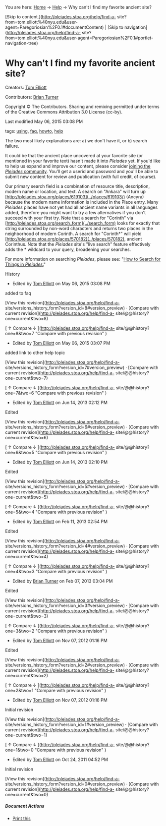 You are here: [Home](http://pleiades.stoa.org/home) →
[Help](http://pleiades.stoa.org/help) →  Why can't I find my favorite ancient
site?

[Skip to content.](http://pleiades.stoa.org/help/find-a-
site?from=tom.elliott%40nyu.edu&user-
agent=Paregoriosian%2F0.1#documentContent) | [Skip to
navigation](http://pleiades.stoa.org/help/find-a-
site?from=tom.elliott%40nyu.edu&user-agent=Paregoriosian%2F0.1#portlet-
navigation-tree)

#  Why can't I find my favorite ancient site?

Creators: [Tom Elliott](/author/thomase)

Contributors: [Brian Turner](/author/bdturner)

Copyright © The Contributors. Sharing and remixing permitted under terms of
the Creative Commons Attribution 3.0 License (cc-by).

Last modified  May 06, 2015 03:08 PM

tags:  [using](http://pleiades.stoa.org/search?Subject%3Alist=using),
[faq](http://pleiades.stoa.org/search?Subject%3Alist=faq),
[howto](http://pleiades.stoa.org/search?Subject%3Alist=howto),
[help](http://pleiades.stoa.org/search?Subject%3Alist=help)

The two most likely explanations are: a) we don't have it, or b) search
failure.

It could be that the ancient place uncovered at your favorite site (or
mentioned in your favorite text) hasn't made it into _Pleiades_ yet. If you'd
like to help us expand and improve our content, please consider [joining the
_Pleiades_ community](../welcome "Welcome to Pleiades" ). You'll get a userid
and password and you'll be able to submit new content for review and
publication (with full credit, of course).

Our primary search field is a combination of resource title, description,
modern name or location, and text. A search on "Ankara" will turn up
[http://pleiades.stoa.org/places/619103](../places/619103/) (Ancyra) because
the modern name information is included in the Place entry. Many _Pleiades_
places have not yet had all ancient name variants in all languages added,
therefore you might want to try a few alternatives if you don't succeed with
your first try. Note that a search for "Corinth" via
[http://pleiades.stoa.org/search_form](../search_form) looks for exactly that
string surrounded by non-word characters and returns two places in the
neighborhood of modern Corinth. A search for "Corinth*" will yield
[http://pleiades.stoa.org/places/570182](../places/570182), ancient Corinthus.
Note that the _Pleiades_ site's "live search" feature effectively adds the *
wildcard to your query, broadening your searches.

For more information on searching _Pleiades_, please see: "[How to Search for
Things in _Pleiades_.](how-to-search "How to search for things in Pleiades" )"

History

    

  * Edited by [Tom Elliott](http://pleiades.stoa.org/author/thomase) on May 06, 2015 03:08 PM 

added to faq

[View this revision](http://pleiades.stoa.org/help/find-a-
site/versions_history_form?version_id=8#version_preview) · [Compare with
current revision](http://pleiades.stoa.org/help/find-a-
site/@@history?one=current&two=8)

[ ↑ Compare ↓ ](http://pleiades.stoa.org/help/find-a-
site/@@history?one=8&two=7 "Compare with previous revision" )

  * Edited by [Tom Elliott](http://pleiades.stoa.org/author/thomase) on May 06, 2015 03:07 PM 

added link to other help topic

[View this revision](http://pleiades.stoa.org/help/find-a-
site/versions_history_form?version_id=7#version_preview) · [Compare with
current revision](http://pleiades.stoa.org/help/find-a-
site/@@history?one=current&two=7)

[ ↑ Compare ↓ ](http://pleiades.stoa.org/help/find-a-
site/@@history?one=7&two=6 "Compare with previous revision" )

  * Edited by [Tom Elliott](http://pleiades.stoa.org/author/thomase) on Jun 14, 2013 02:12 PM 

Edited

[View this revision](http://pleiades.stoa.org/help/find-a-
site/versions_history_form?version_id=6#version_preview) · [Compare with
current revision](http://pleiades.stoa.org/help/find-a-
site/@@history?one=current&two=6)

[ ↑ Compare ↓ ](http://pleiades.stoa.org/help/find-a-
site/@@history?one=6&two=5 "Compare with previous revision" )

  * Edited by [Tom Elliott](http://pleiades.stoa.org/author/thomase) on Jun 14, 2013 02:10 PM 

Edited

[View this revision](http://pleiades.stoa.org/help/find-a-
site/versions_history_form?version_id=5#version_preview) · [Compare with
current revision](http://pleiades.stoa.org/help/find-a-
site/@@history?one=current&two=5)

[ ↑ Compare ↓ ](http://pleiades.stoa.org/help/find-a-
site/@@history?one=5&two=4 "Compare with previous revision" )

  * Edited by [Tom Elliott](http://pleiades.stoa.org/author/thomase) on Feb 11, 2013 02:54 PM 

Edited

[View this revision](http://pleiades.stoa.org/help/find-a-
site/versions_history_form?version_id=4#version_preview) · [Compare with
current revision](http://pleiades.stoa.org/help/find-a-
site/@@history?one=current&two=4)

[ ↑ Compare ↓ ](http://pleiades.stoa.org/help/find-a-
site/@@history?one=4&two=3 "Compare with previous revision" )

  * Edited by [Brian Turner](http://pleiades.stoa.org/author/bdturner) on Feb 07, 2013 03:04 PM 

Edited

[View this revision](http://pleiades.stoa.org/help/find-a-
site/versions_history_form?version_id=3#version_preview) · [Compare with
current revision](http://pleiades.stoa.org/help/find-a-
site/@@history?one=current&two=3)

[ ↑ Compare ↓ ](http://pleiades.stoa.org/help/find-a-
site/@@history?one=3&two=2 "Compare with previous revision" )

  * Edited by [Tom Elliott](http://pleiades.stoa.org/author/thomase) on Nov 07, 2012 01:16 PM 

Edited

[View this revision](http://pleiades.stoa.org/help/find-a-
site/versions_history_form?version_id=2#version_preview) · [Compare with
current revision](http://pleiades.stoa.org/help/find-a-
site/@@history?one=current&two=2)

[ ↑ Compare ↓ ](http://pleiades.stoa.org/help/find-a-
site/@@history?one=2&two=1 "Compare with previous revision" )

  * Edited by [Tom Elliott](http://pleiades.stoa.org/author/thomase) on Nov 07, 2012 01:16 PM 

Initial revision

[View this revision](http://pleiades.stoa.org/help/find-a-
site/versions_history_form?version_id=1#version_preview) · [Compare with
current revision](http://pleiades.stoa.org/help/find-a-
site/@@history?one=current&two=1)

[ ↑ Compare ↓ ](http://pleiades.stoa.org/help/find-a-
site/@@history?one=1&two=0 "Compare with previous revision" )

  * Edited by [Tom Elliott](http://pleiades.stoa.org/author/thomase) on Oct 24, 2011 04:52 PM 

Initial revision

[View this revision](http://pleiades.stoa.org/help/find-a-
site/versions_history_form?version_id=0#version_preview) · [Compare with
current revision](http://pleiades.stoa.org/help/find-a-
site/@@history?one=current&two=0)

##### Document Actions

  * [Print this](javascript:this.print\(\); "" )

